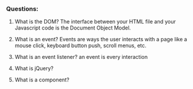 ### Questions:
1. What is the DOM?
The interface between  your HTML file and your Javascript code is the Document Object Model. 

2. What is an event?
Events are ways the user interacts with a page like a mouse click, keyboard button push, scroll menus, etc.

3. What is an event listener?
an event is every interaction

4. What is jQuery?

5. What is a component? 

